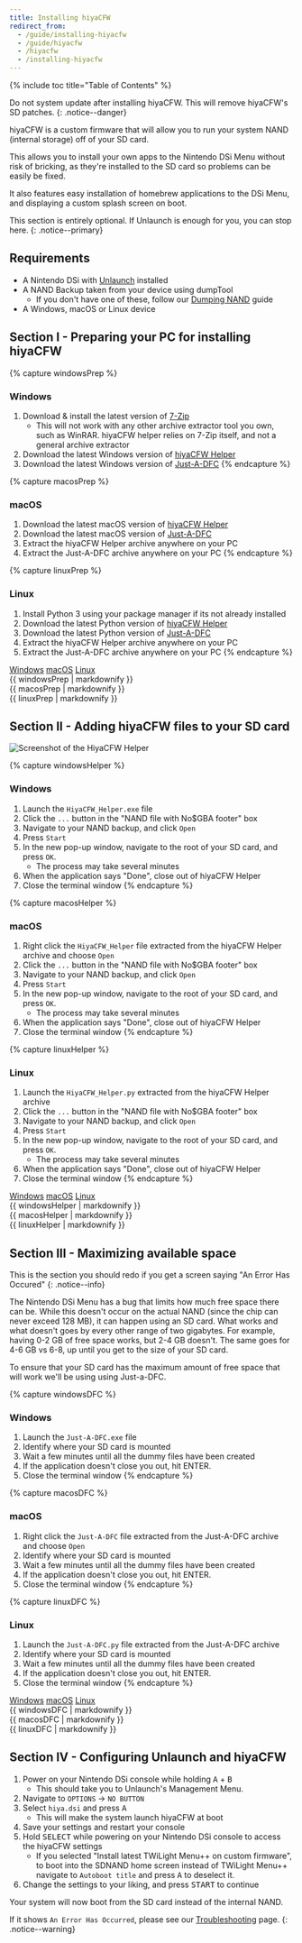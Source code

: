 ```yaml
---
title: Installing hiyaCFW
redirect_from:
  - /guide/installing-hiyacfw
  - /guide/hiyacfw
  - /hiyacfw
  - /installing-hiyacfw
---
```


{% include toc title="Table of Contents" %}

Do not system update after installing hiyaCFW. This will remove hiyaCFW's SD patches.
{: .notice--danger}

hiyaCFW is a custom firmware that will allow you to run your system NAND (internal storage) off of your SD card.

This allows you to install your own apps to the Nintendo DSi Menu without risk of bricking, as they're installed to the SD card so problems can be easily be fixed.

It also features easy installation of homebrew applications to the DSi Menu, and displaying a custom splash screen on boot.

This section is entirely optional. If Unlaunch is enough for you, you can stop here.
{: .notice--primary}

## Requirements
- A Nintendo DSi with [Unlaunch](/installing-unlaunch) installed
- A NAND Backup taken from your device using dumpTool
   - If you don't have one of these, follow our [Dumping NAND](dumping-nand) guide
- A Windows, macOS or Linux device

## Section I - Preparing your PC for installing hiyaCFW

{% capture windowsPrep %}
<noscript>
   <h3>Windows</h3>
</noscript>

1. Download & install the latest version of [7-Zip](https://www.7-zip.org/download.html)
   - This will not work with any other archive extractor tool you own, such as WinRAR. hiyaCFW helper relies on 7-Zip itself, and not a general archive extractor
1. Download the latest Windows version of [hiyaCFW Helper](https://github.com/mondul/HiyaCFW-Helper/releases)
1. Download the latest Windows version of [Just-A-DFC](https://github.com/yourkalamity/just-a-dfc/releases)
{% endcapture %}

{% capture macosPrep %}
<noscript>
   <h3>macOS</h3>
</noscript>

1. Download the latest macOS version of [hiyaCFW Helper](https://github.com/mondul/HiyaCFW-Helper/releases)
1. Download the latest macOS version of [Just-A-DFC](https://github.com/yourkalamity/just-a-dfc/releases)
1. Extract the hiyaCFW Helper archive anywhere on your PC
1. Extract the Just-A-DFC archive anywhere on your PC
{% endcapture %}

{% capture linuxPrep %}
<noscript>
   <h3>Linux</h3>
</noscript>

1. Install Python 3 using your package manager if its not already installed
1. Download the latest Python version of [hiyaCFW Helper](https://github.com/mondul/HiyaCFW-Helper/releases)
1. Download the latest Python version of [Just-A-DFC](https://github.com/yourkalamity/just-a-dfc/releases)
1. Extract the hiyaCFW Helper archive anywhere on your PC
1. Extract the Just-A-DFC archive anywhere on your PC
{% endcapture %}

<div class="tabcontainer">
   <a class="tablinks btn btn--large btn--info delink windows" href="#windowsPrep" onclick="openTab(event, 'windowsPrep')">Windows</a>
   <a class="tablinks btn btn--large btn--info delink macos" href="#macosPrep" onclick="openTab(event, 'macosPrep')">macOS</a>
   <a class="tablinks btn btn--large btn--info delink other" href="#linuxPrep" onclick="openTab(event, 'linuxPrep')">Linux</a>

   <div id="windowsPrep" class="blanktabcontent">{{ windowsPrep | markdownify }}</div>
   <div id="macosPrep" class="blanktabcontent">{{ macosPrep | markdownify }}</div>
   <div id="linuxPrep" class="blanktabcontent">{{ linuxPrep | markdownify }}</div>
</div>

## Section II - Adding hiyaCFW files to your SD card

![Screenshot of the HiyaCFW Helper](https://image.ibb.co/hhzKRL/Screen-Shot-2018-10-18-at-16-30-18.png)

{% capture windowsHelper %}
<noscript>
   <h3>Windows</h3>
</noscript>

1. Launch the `HiyaCFW_Helper.exe` file
1. Click the `...` button in the "NAND file with No$GBA footer" box
1. Navigate to your NAND backup, and click `Open`
1. Press `Start`
1. In the new pop-up window, navigate to the root of your SD card, and press `OK`.
   - The process may take several minutes
1. When the application says "Done", close out of hiyaCFW Helper
1. Close the terminal window
{% endcapture %}

{% capture macosHelper %}
<noscript>
   <h3>macOS</h3>
</noscript>

1. Right click the `HiyaCFW_Helper` file extracted from the hiyaCFW Helper archive and choose `Open`
1. Click the `...` button in the "NAND file with No$GBA footer" box
1. Navigate to your NAND backup, and click `Open`
1. Press `Start`
1. In the new pop-up window, navigate to the root of your SD card, and press `OK`.
   - The process may take several minutes
1. When the application says "Done", close out of hiyaCFW Helper
1. Close the terminal window
{% endcapture %}

{% capture linuxHelper %}
<noscript>
   <h3>Linux</h3>
</noscript>

1. Launch the `HiyaCFW_Helper.py` extracted from the hiyaCFW Helper archive
1. Click the `...` button in the "NAND file with No$GBA footer" box
1. Navigate to your NAND backup, and click `Open`
1. Press `Start`
1. In the new pop-up window, navigate to the root of your SD card, and press `OK`.
   - The process may take several minutes
1. When the application says "Done", close out of hiyaCFW Helper
1. Close the terminal window
{% endcapture %}

<div class="tabcontainer">
   <a class="tablinks btn btn--large btn--info delink windows" href="#windowsHelper" onclick="openTab(event, 'windowsHelper')">Windows</a>
   <a class="tablinks btn btn--large btn--info delink macos" href="#macosHelper" onclick="openTab(event, 'macosHelper')">macOS</a>
   <a class="tablinks btn btn--large btn--info delink other" href="#linuxHelper" onclick="openTab(event, 'linuxHelper')">Linux</a>

   <div id="windowsHelper" class="blanktabcontent">{{ windowsHelper | markdownify }}</div>
   <div id="macosHelper" class="blanktabcontent">{{ macosHelper | markdownify }}</div>
   <div id="linuxHelper" class="blanktabcontent">{{ linuxHelper | markdownify }}</div>
</div>

## Section III - Maximizing available space

This is the section you should redo if you get a screen saying "An Error Has Occured"
{: .notice--info}

The Nintendo DSi Menu has a bug that limits how much free space there can be. While this doesn't occur on the actual NAND (since the chip can never exceed 128 MB), it can happen using an SD card. What works and what doesn't goes by every other range of two gigabytes. For example, having 0-2 GB of free space works, but 2-4 GB doesn't. The same goes for 4-6 GB vs 6-8, up until you get to the size of your SD card.

To ensure that your SD card has the maximum amount of free space that will work we'll be using using Just-a-DFC.

{% capture windowsDFC %}
<noscript>
   <h3>Windows</h3>
</noscript>

1. Launch the `Just-A-DFC.exe` file
1. Identify where your SD card is mounted
1. Wait a few minutes until all the dummy files have been created
1. If the application doesn't close you out, hit ENTER.
1. Close the terminal window
{% endcapture %}

{% capture macosDFC %}
<noscript>
   <h3>macOS</h3>
</noscript>

1. Right click the `Just-A-DFC` file extracted from the Just-A-DFC archive and choose `Open`
1. Identify where your SD card is mounted
1. Wait a few minutes until all the dummy files have been created
1. If the application doesn't close you out, hit ENTER.
1. Close the terminal window
{% endcapture %}

{% capture linuxDFC %}
<noscript>
   <h3>Linux</h3>
</noscript>

1. Launch the `Just-A-DFC.py` file extracted from the Just-A-DFC archive
1. Identify where your SD card is mounted
1. Wait a few minutes until all the dummy files have been created
1. If the application doesn't close you out, hit ENTER.
1. Close the terminal window
{% endcapture %}

<div class="tabcontainer">
   <a class="tablinks btn btn--large btn--info delink windows" href="#windowsDFC" onclick="openTab(event, 'windowsDFC')">Windows</a>
   <a class="tablinks btn btn--large btn--info delink macos" href="#macosDFC" onclick="openTab(event, 'macosDFC')">macOS</a>
   <a class="tablinks btn btn--large btn--info delink other" href="#linuxDFC" onclick="openTab(event, 'linuxDFC')">Linux</a>

   <div id="windowsDFC" class="blanktabcontent">{{ windowsDFC | markdownify }}</div>
   <div id="macosDFC" class="blanktabcontent">{{ macosDFC | markdownify }}</div>
   <div id="linuxDFC" class="blanktabcontent">{{ linuxDFC | markdownify }}</div>
</div>

## Section IV - Configuring Unlaunch and hiyaCFW

1. Power on your Nintendo DSi console while holding <kbd class="face">A</kbd> + <kbd class="face">B</kbd>
   - This should take you to Unlaunch's Management Menu.
1. Navigate to `OPTIONS` -> `NO BUTTON`
1. Select `hiya.dsi` and press <kbd class="face">A</kbd>
   - This will make the system launch hiyaCFW at boot
1. Save your settings and restart your console
1. Hold <kbd>SELECT</kbd> while powering on your Nintendo DSi console to access the hiyaCFW settings
   - If you selected "Install latest TWiLight Menu++ on custom firmware", to boot into the SDNAND home screen instead of TWiLight Menu++ navigate to `Autoboot title` and press <kbd class="face">A</kbd> to deselect it.
1. Change the settings to your liking, and press <kbd>START</kbd> to continue

Your system will now boot from the SD card instead of the internal NAND.

If it shows `An Error Has Occurred`, please see our [Troubleshooting](troubleshooting) page.
{: .notice--warning}

<script src="/assets/js/tabs.js"></script>
